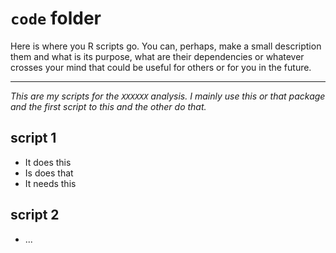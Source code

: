 # `code` folder

Here is where you R scripts go. You can, perhaps, make a small description them and what is its purpose, what are their dependencies or whatever crosses your mind that could be useful for others or for you in the future.

  
  ---
  
_This are my scripts for the `XXXXXX` analysis. I mainly use this or that package and the first script to this and the other do that._ 

## script 1 

- It does this
- Is does that
- It needs this 

## script 2 

- ... 